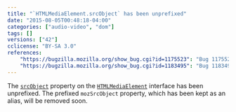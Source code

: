 ```yaml
---
title: "`HTMLMediaElement.srcObject` has been unprefixed"
date: "2015-08-05T00:48:18-04:00"
categories: ["audio-video", "dom"]
tags: []
versions: ["42"]
cclicense: "BY-SA 3.0"
references:
    "https://bugzilla.mozilla.org/show_bug.cgi?id=1175523": "Bug 1175523 - Unprefix mozSrcObject (to srcObject)"
    "https://bugzilla.mozilla.org/show_bug.cgi?id=1183495": "Bug 1183495 - Remove mozSrcObject alias to srcObject soon"
---
```

The [`srcObject`](https://developer.mozilla.org/en-US/docs/Web/API/HTMLMediaElement/srcObject) property on the [`HTMLMediaElement`](https://developer.mozilla.org/en-US/docs/Web/API/HTMLMediaElement) interface has been unprefixed. The prefixed `mozSrcObject` property, which has been kept as an alias, will be removed soon.
